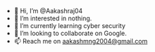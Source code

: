 - 👋 Hi, I’m @Aakashraj04
- 👀 I’m interested in nothing.
- 🌱 I’m currently learning cyber security
- 💞️ I’m looking to collaborate on Google.
- 📫 Reach me on aakashmng2004@gmail.com

<!---
Aakashraj04/Aakashraj04 is a ✨ special ✨ repository because its `README.md` (this file) appears on your GitHub profile.
You can click the Preview link to take a look at your changes.
--->
